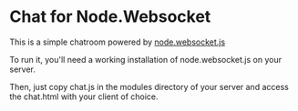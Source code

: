 Chat for Node.Websocket
=======================

This is a simple chatroom powered by [node.websocket.js](http://github.com/Guille/node.websocket.js)

To run it, you'll need a working installation of node.websocket.js on your server.

Then, just copy chat.js in the modules directory of your server and access the chat.html with your client of choice. 
